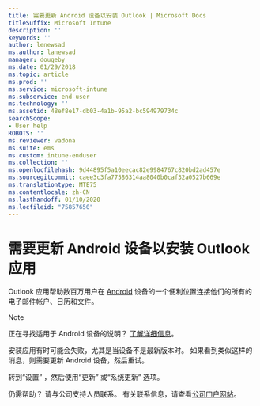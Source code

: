 ```yaml
---
title: 需要更新 Android 设备以安装 Outlook | Microsoft Docs
titleSuffix: Microsoft Intune
description: ''
keywords: ''
author: lenewsad
ms.author: lanewsad
manager: dougeby
ms.date: 01/29/2018
ms.topic: article
ms.prod: ''
ms.service: microsoft-intune
ms.subservice: end-user
ms.technology: ''
ms.assetid: 48ef8e17-db03-4a1b-95a2-bc594979734c
searchScope:
- User help
ROBOTS: ''
ms.reviewer: vadona
ms.suite: ems
ms.custom: intune-enduser
ms.collection: ''
ms.openlocfilehash: 9d44895f5a10eecac82e9984767c820bd2ad457e
ms.sourcegitcommit: caee3c3fa77586314aa8040b0caf32a0527b669e
ms.translationtype: MTE75
ms.contentlocale: zh-CN
ms.lasthandoff: 01/10/2020
ms.locfileid: "75857650"
---
```

# <a name="you-need-to-update-your-android-device-to-install-the-outlook-app"></a>需要更新 Android 设备以安装 Outlook 应用

Outlook 应用帮助数百万用户在 [Android](https://play.google.com/store/apps/details?id=com.microsoft.office.outlook) 设备的一个便利位置连接他们的所有的电子邮件帐户、日历和文件。

>[!NOTE]
> 正在寻找适用于 Android 设备的说明？ [了解详细信息](update-device-outlook-ios.md)。

安装应用有时可能会失败，尤其是当设备不是最新版本时。 如果看到类似这样的消息，则需要更新 Android 设备，然后重试。

转到“设置”  ，然后使用“更新”  或“系统更新”  选项。

仍需帮助？ 请与公司支持人员联系。 有关联系信息，请查看[公司门户网站](https://go.microsoft.com/fwlink/?linkid=2010980)。
